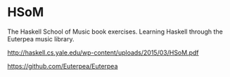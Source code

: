 # HSoM
The Haskell School of Music book exercises. Learning Haskell through the Euterpea music library.


http://haskell.cs.yale.edu/wp-content/uploads/2015/03/HSoM.pdf

https://github.com/Euterpea/Euterpea

